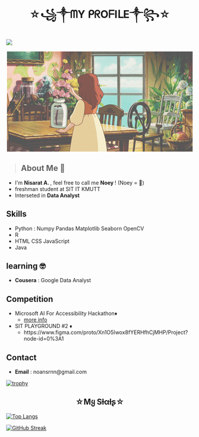 <h1 align ="center">☆꧁༒ᗰY ᑭᖇOᖴIᒪE༒꧂☆</h1>

![](https://komarev.com/ghpvc/?username=Nisarat-A&style=flat-squareplastic&color=bd7274&label=PROFILE+VIEWS)


<p align="center" weight ="200%"> <img src="d2c0a74ad6a2530de22751bf414b3939.gif" ></p>

> ## About Me 🐨
<ul>
<li>I'm <b> Nisarat A. </b>  , feel free to call me  <b> Noey </b> ! (Noey = 🧈)</li>

<li>freshman student at SIT IT KMUTT</li>
  <li>Interseted in <b>Data Analyst</b> </li>
</ul>

## Skills 
<ul>

  <li>Python : Numpy Pandas Matplotlib Seaborn OpenCV </li>
    <li>R </li>
    <li>HTML CSS JavaScript</li>
  <li>Java</li>

</ul>

## learning 🤓
<ul>
<li>
  <b>Cousera</b> : Google Data Analyst 
  </li>
</ul>

## Competition

<ul>
   <li> Microsoft AI For Accessibility Hackathon♦️
         <ul><li><a href="https://www.sit.kmutt.ac.th/blog/news_and_activities/sit-ร่วมมือ-microsoft-thailand-จัดงาน-pitching-day-ai-for-accessibility-hackathon "> more info</a></li></ul>
 
  </li>
  <li> SIT PLAYGROUND #2 ♦️
    <ul><li> https://www.figma.com/proto/Xn1O5Iwox8fYERHfhCjMHP/Project?node-id=0%3A1 </li></ul>
 
  </li>
</ul>


## Contact

<ul>
  <li> <b>Email</b> : noansrnn@gmail.com
  </li>
  
</ul>

[![trophy](https://github-profile-trophy.vercel.app/?username=Nisarat-A&row=1&column=6&theme=gruvbox&no-bg=true&margin-w=75&margin-h=100
)](https://github.com/ryo-ma/github-profile-trophy) 



<h2 align ="center">☆Mყ Sƚαƚʂ☆</h2>


[![Top Langs](https://github-readme-stats.vercel.app/api/top-langs/?username=Nisarat-A&layout=compact&?theme=moltack)](https://github.com/anuraghazra/github-readme-stats)

[![GitHub Streak](http://github-readme-streak-stats.herokuapp.com?user=Nisarat-A&theme=elegant&hide_border=true&border_radius=50&date_format=M%20j%5B%2C%20Y%5D&background=E5D5BD&stroke=916960&ring=9F8157&fire=8F5753&currStreakNum=3E6A3EC1&sideNums=AD7D80&currStreakLabel=709D59&sideLabels=86514CA8&dates=ECEFF2)](https://git.io/streak-stats)







